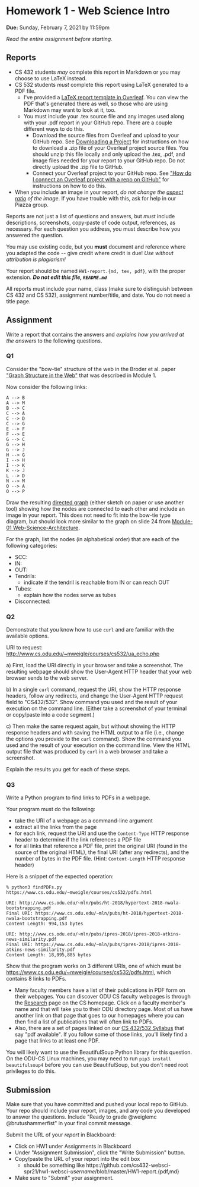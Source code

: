 # Homework 1 - Web Science Intro
**Due:** Sunday, February 7, 2021 by 11:59pm
 
*Read the entire assignment before starting.*

## Reports
* CS 432 students *may* complete this report in Markdown or you may choose to use LaTeX instead. 
* CS 532 students *must* complete this report using LaTeX generated to a PDF file.
  * I've provided a [LaTeX report template in Overleaf](https://www.overleaf.com/read/tzvqcjvjtgdx).  You can view the PDF that's generated there as well, so those who are using Markdown may want to look at it, too.
  * You must include your .tex source file and any images used along with your .pdf report in your GitHub repo.  There are a couple different ways to do this.
     * Download the source files from Overleaf and upload to your GitHub repo.  See [Downloading a Project](https://www.overleaf.com/learn/how-to/Downloading_a_Project) for instructions on how to download a .zip file of your Overleaf project source files.  You should unzip this file locally and only upload the .tex, .pdf, and image files needed for your report to your GitHub repo.  Do not directly upload the .zip file to GitHub.
     * Connect your Overleaf project to your GitHub repo.  See ["How do I connect an Overleaf project with a repo on GitHub"](https://www.overleaf.com/learn/how-to/How_do_I_connect_an_Overleaf_project_with_a_repo_on_GitHub,_GitLab_or_BitBucket%3F) for instructions on how to do this.
* When you include an image in your report, *do not change the [aspect ratio](https://en.wikipedia.org/wiki/Aspect_ratio_(image)) of the image*. If you have trouble with this, ask for help in our Piazza group.

Reports are not just a list of questions and answers, but *must* include descriptions, screenshots, copy-paste of code output, references, as necessary.  For each question you address, you must describe how you answered the question.  

You may use existing code, but you **must** document and reference where you adapted the code -- give credit where credit is due! *Use without attribution is plagiarism!*

Your report should be named `HW1-report.{md, tex, pdf}`, with the proper extension.  ***Do not edit this file, `README.md`***

All reports must include your name, class (make sure to distinguish between CS 432 and CS 532), assignment number/title, and date.  You do not need a title page.  

## Assignment

Write a report that contains the answers and *explains how you arrived at the answers* to the following questions.

### Q1
Consider the "bow-tie" structure of the web in the Broder et al. paper ["Graph Structure in the Web"](http://snap.stanford.edu/class/cs224w-readings/broder00bowtie.pdf) that was described in Module 1. 

Now consider the following links:

    A --> B
    A --> M
    B --> C
    C --> A
    C --> D
    C --> G
    E --> F
    F --> E
    G --> C
    G --> H
    G --> J
    H --> G
    I --> H
    I --> K
    K --> J
    L --> D
    N --> M
    O --> A
    O --> P

Draw the resulting [directed graph](https://en.wikipedia.org/wiki/Directed_graph) (either sketch on paper or use another tool) showing how the nodes are connected to each other and include an image in your report.  This does not need to fit into the bow-tie type diagram, but should look more similar to the graph on slide 24 from [Module-01 Web-Science-Architecture](https://docs.google.com/presentation/d/178GkNtFAPB5fzs1D-wdCnlOdbcTyhpAIz_wKxVUaHVk/edit#slide=id.ga9773ac230_0_799).

For the graph, list the nodes (in alphabetical order) that are each of the following categories:
* SCC: 
* IN: 
* OUT: 
* Tendrils: 
    * indicate if the tendril is reachable from IN or can reach OUT
* Tubes: 
    * explain how the nodes serve as tubes
* Disconnected:
    
    
### Q2
Demonstrate that you know how to use `curl` and are familiar with the available options.

URI to request: http://www.cs.odu.edu/~mweigle/courses/cs532/ua_echo.php

a) First, load the URI directly in your browser and take a screenshot.  The resulting webpage should show the User-Agent HTTP header that your web browser sends to the web server.

b) In a single `curl` command, request the URI, show the HTTP response headers, follow any redirects, and change the User-Agent HTTP request field to "CS432/532".  Show command you used and the result of your execution on the command line.  (Either take a screenshot of your terminal or copy/paste into a code segment.)

c) Then make the same request again, but without showing the HTTP response headers and with saving the HTML output to a file (i.e., change the options you provide to the `curl` command).  Show the command you used and the result of your execution on the command line. View the HTML output file that was produced by `curl` in a web browser and take a screenshot.

Explain the results you get for each of these steps.


### Q3
Write a Python program to find links to PDFs in a webpage.

Your program must do the following:
* take the URI of a webpage as a command-line argument
* extract all the links from the page
* for each link, request the URI and use the `Content-Type` HTTP response header to determine if the link references a PDF file 
* for all links that reference a PDF file, print the original URI (found in the source of the original HTML), the final URI (after any redirects), and the number of bytes in the PDF file. (Hint: `Content-Length` HTTP response header)

Here is a snippet of the expected operation:

```
% python3 findPDFs.py https://www.cs.odu.edu/~mweigle/courses/cs532/pdfs.html

URI: http://www.cs.odu.edu/~mln/pubs/ht-2018/hypertext-2018-nwala-bootstrapping.pdf
Final URI: https://www.cs.odu.edu/~mln/pubs/ht-2018/hypertext-2018-nwala-bootstrapping.pdf
Content Length: 994,153 bytes

URI: http://www.cs.odu.edu/~mln/pubs/ipres-2018/ipres-2018-atkins-news-similarity.pdf
Final URI: https://www.cs.odu.edu/~mln/pubs/ipres-2018/ipres-2018-atkins-news-similarity.pdf
Content Length: 18,995,885 bytes
```

Show that the program works on 3 different URIs, one of which must be https://www.cs.odu.edu/~mweigle/courses/cs532/pdfs.html, which contains 8 links to PDFs. 
* Many faculty members have a list of their publications in PDF form on their webpages.  You can discover ODU CS faculty webpages is through the [Research](https://odu.edu/compsci/research) page on the CS homepage. Click on a faculty member's name and that will take you to their ODU directory page.  Most of us have another link on that page that goes to our homepages where you can then find a list of publications that will often link to PDFs. 
* Also, there are a set of pages linked on our [CS 432/532 Syllabus](https://www.cs.odu.edu/~mweigle/CS432-S21/Home) that say "pdf available".  If you follow some of those links, you'll likely find a page that links to at least one PDF.

You will likely want to use the BeautifulSoup Python library for this question. On the ODU-CS Linux machines, you may need to run ``pip3 install beautifulsoup4`` before you can use BeautifulSoup, but you don't need root privileges to do this.

## Submission

Make sure that you have committed and pushed your local repo to GitHub.  Your repo should include your report, images, and any code you developed to answer the questions.  Include "Ready to grade @weiglemc @brutushammerfist" in your final commit message. 

Submit the URL of your *report* in Blackboard:

* Click on HW1 under Assignments in Blackboard
* Under "Assignment Submission", click the "Write Submission" button.
* Copy/paste the URL of your report into the edit box
  * should be something like https<nolink>://github.com/cs432-websci-spr21/hw1-websci-*username*/blob/master/HW1-report.{pdf,md}
* Make sure to "Submit" your assignment.
